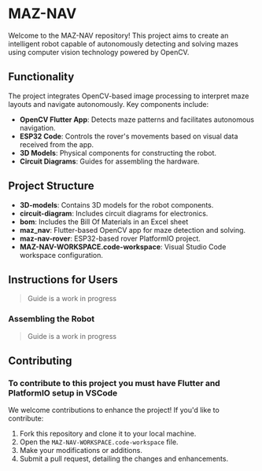 # MAZ-NAV

Welcome to the MAZ-NAV repository! This project aims to create an intelligent robot capable of autonomously detecting and solving mazes using computer vision technology powered by OpenCV.

## Functionality

The project integrates OpenCV-based image processing to interpret maze layouts and navigate autonomously. Key components include:
- **OpenCV Flutter App**: Detects maze patterns and facilitates autonomous navigation.
- **ESP32 Code**: Controls the rover's movements based on visual data received from the app.
- **3D Models**: Physical components for constructing the robot.
- **Circuit Diagrams**: Guides for assembling the hardware.

## Project Structure

- **3D-models**: Contains 3D models for the robot components.
- **circuit-diagram**: Includes circuit diagrams for electronics.
- **bom**: Includes the Bill Of Materials in an Excel sheet
- **maz_nav**: Flutter-based OpenCV app for maze detection and solving.
- **maz-nav-rover**: ESP32-based rover PlatformIO project.
- **MAZ-NAV-WORKSPACE.code-workspace**: Visual Studio Code workspace configuration.

## Instructions for Users
> Guide is a work in progress

### Assembling the Robot
> Guide is a work in progress

## Contributing

### To contribute to this project you must have Flutter and PlatformIO setup in VSCode 

We welcome contributions to enhance the project! If you'd like to contribute:
1. Fork this repository and clone it to your local machine.
2. Open the `MAZ-NAV-WORKSPACE.code-workspace` file.
3. Make your modifications or additions.
4. Submit a pull request, detailing the changes and enhancements.
